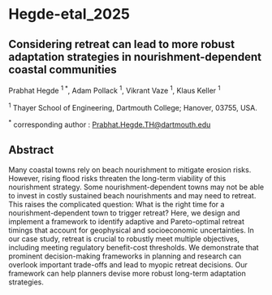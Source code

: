 # Hegde-etal_2025

## Considering retreat can lead to more robust adaptation strategies in nourishment-dependent coastal communities


Prabhat Hegde <sup> 1 *</sup>, Adam Pollack <sup>1</sup>, Vikrant Vaze <sup>1</sup>, Klaus Keller <sup>1</sup>

<sup>1</sup> Thayer School of Engineering, Dartmouth College; Hanover, 03755, USA.

<sup>*</sup> corresponding author : Prabhat.Hegde.TH@dartmouth.edu

## Abstract

Many coastal towns rely on beach nourishment to mitigate erosion risks. However, rising flood risks threaten the long-term viability of this nourishment strategy. Some nourishment-dependent towns may  not be able to invest in costly sustained beach nourishments and may need to retreat. This raises the complicated question: What is the right time for a nourishment-dependent town to trigger retreat?  Here, we design and implement a framework to identify adaptive and Pareto-optimal retreat timings that account for geophysical and socioeconomic uncertainties. In our case study, retreat is crucial to robustly meet multiple objectives, including meeting regulatory benefit-cost thresholds. We demonstrate that prominent decision-making frameworks in planning and research can overlook important trade-offs and lead to myopic retreat decisions. Our framework can help planners devise more robust long-term adaptation strategies.


